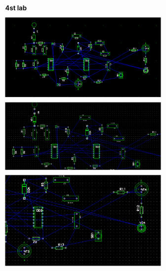 ## 4st lab

![Sample player](pictures/lab4.png)

![Sample player](pictures/lab4_1.png)

![Sample player](pictures/lab4_2.png)

